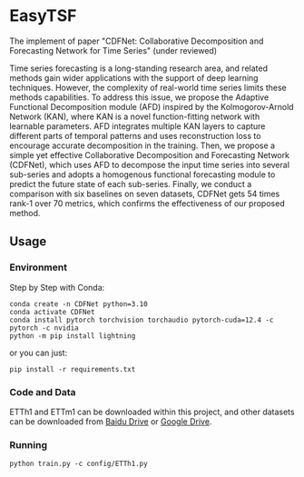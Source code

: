 # EasyTSF

The implement of paper "CDFNet: Collaborative Decomposition and Forecasting Network for Time Series" (under reviewed)

Time series forecasting is a long-standing research area, and related methods gain wider applications with the support of deep learning techniques. However, the complexity of real-world time series limits these methods capabilities. To address this issue, we propose the Adaptive Functional Decomposition module (AFD) inspired by the Kolmogorov-Arnold Network (KAN), where KAN is a novel function-fitting network with learnable parameters. AFD integrates multiple KAN layers to capture different parts of temporal patterns and uses reconstruction loss to encourage accurate decomposition in the training. Then, we propose a simple yet effective Collaborative
Decomposition and Forecasting Network (CDFNet), which uses AFD to decompose the input time series into several sub-series and adopts a homogenous functional forecasting module to predict the future state of each sub-series. Finally, we conduct a comparison with six baselines on seven datasets, CDFNet gets 54 times rank-1 over 70 metrics, which confirms the effectiveness of our proposed method.

## Usage

### Environment

Step by Step with Conda:
```shell
conda create -n CDFNet python=3.10
conda activate CDFNet
conda install pytorch torchvision torchaudio pytorch-cuda=12.4 -c pytorch -c nvidia
python -m pip install lightning
```

or you can just:
```shell
pip install -r requirements.txt
```

### Code and Data
ETTh1 and ETTm1 can be downloaded within this project, and other datasets can be downloaded from [Baidu Drive](https://pan.baidu.com/s/18NKge4dsMIuGQFom7n2S2w?pwd=zumh) or 
[Google Drive](https://drive.google.com/file/d/17JYLHDPIdLv9haLiDF9G_eGewhmMhGbq/view?usp=sharing).

### Running
```shell
python train.py -c config/ETTh1.py
```
